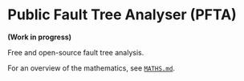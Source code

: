 # Public Fault Tree Analyser (PFTA)

**(Work in progress)**

Free and open-source fault tree analysis.

For an overview of the mathematics, see [`MATHS.md`].


[`MATHS.md`]: MATHS.md
